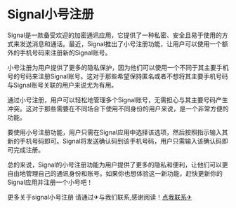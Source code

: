 # Signal小号注册

Signal是一款备受欢迎的加密通讯应用，它提供了一种私密、安全且易于使用的方式来发送消息和通话。最近，Signal推出了小号注册功能，让用户可以使用一个额外的手机号码来注册新的Signal账号。

小号注册为用户提供了更多的隐私保护，因为他们可以使用一个不同于其主要手机号的号码来注册Signal账号。这对于那些希望保持匿名或者不想将其主要手机号码与Signal账号关联的用户来说尤为有用。

通过小号注册，用户可以轻松地管理多个Signal账号，无需担心与其主要号码产生冲突。这对于那些需要在不同场合下使用不同身份的用户来说，是一个非常方便的功能。

要使用小号注册功能，用户只需在Signal应用中选择该选项，然后按照指示输入其新的手机号码即可。Signal将发送确认码到该手机号码，用户只需输入该确认码即可完成注册。

总的来说，Signal的小号注册功能为用户提供了更多的隐私和便利，让他们可以更自由地管理自己的通讯身份和账号。如果你也想体验这一新功能，赶快更新你的Signal应用并注册一个小号吧！

更多关于signal小号注册 请通过✈与我们联系,感谢阅读！[点我联系✈](https://www.G208.com)